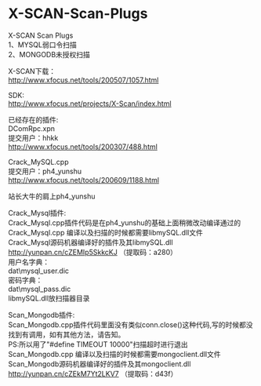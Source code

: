 # X-SCAN-Scan-Plugs
X-SCAN Scan Plugs  
1、MYSQL弱口令扫描  
2、MONGODB未授权扫描  

X-SCAN下载：  
http://www.xfocus.net/tools/200507/1057.html  

SDK:  
http://www.xfocus.net/projects/X-Scan/index.html  

已经存在的插件:  
DComRpc.xpn  
提交用户：hhkk  
http://www.xfocus.net/tools/200307/488.html  

Crack_MySQL.cpp  
提交用户：ph4_yunshu  
http://www.xfocus.net/tools/200609/1188.html  

站长大牛的肩上ph4_yunshu  

Crack_Mysql插件:  
Crack_Mysql.cpp插件代码是在ph4_yunshu的基础上面稍微改动编译通过的  
Crack_Mysql.cpp 编译以及扫描的时候都需要libmySQL.dll文件  
Crack_Mysql源码机器编译好的插件及其libmySQL.dll  
http://yunpan.cn/cZEMIp5SkkcKJ （提取码：a280）  
用户名字典：  
dat\\mysql_user.dic  
密码字典：  
dat\\mysql_pass.dic  
libmySQL.dll放扫描器目录  

Scan_Mongodb插件:  
Scan_Mongodb.cpp插件代码里面没有类似conn.close()这种代码,写的时候都没找到有调用，如有其他方法，请告知。  
PS:所以用了"#define	TIMEOUT				10000"扫描超时进行退出  
Scan_Mongodb.cpp 编译以及扫描的时候都需要mongoclient.dll文件  
Scan_Mongodb源码机器编译好的插件及其mongoclient.dll  
http://yunpan.cn/cZEkM7Yt2LKV7 （提取码：d43f）  
